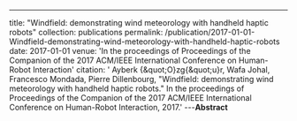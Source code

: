 ---
title: "Windfield: demonstrating wind meteorology with handheld haptic robots"
collection: publications
permalink: /publication/2017-01-01-Windfield-demonstrating-wind-meteorology-with-handheld-haptic-robots
date: 2017-01-01
venue: 'In the proceedings of Proceedings of the Companion of the 2017 ACM/IEEE International Conference on Human-Robot Interaction'
citation: ' Ayberk {\&quot;O}zg{\&quot;u}r,  Wafa Johal,  Francesco Mondada,  Pierre Dillenbourg, &quot;Windfield: demonstrating wind meteorology with handheld haptic robots.&quot; In the proceedings of Proceedings of the Companion of the 2017 ACM/IEEE International Conference on Human-Robot Interaction, 2017.'
---**Abstract** 
